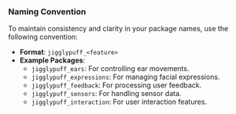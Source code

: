 ### Naming Convention
To maintain consistency and clarity in your package names, use the following convention:

- **Format**: `jigglypuff_<feature>`
- **Example Packages**:
  - `jigglypuff_ears`: For controlling ear movements.
  - `jigglypuff_expressions`: For managing facial expressions.
  - `jigglypuff_feedback`: For processing user feedback.
  - `jigglypuff_sensors`: For handling sensor data.
  - `jigglypuff_interaction`: For user interaction features.